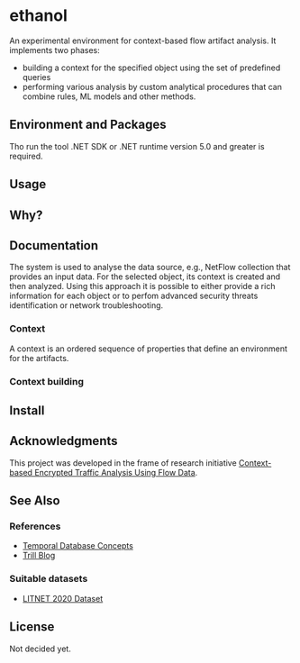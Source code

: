 # ethanol

An experimental environment for context-based flow artifact analysis. It implements two phases:

* building a context for the specified object using the set of predefined queries
* performing various analysis by custom analytical procedures that can combine rules, ML models and other methods.


## Environment and Packages 
Tho run the tool .NET SDK or .NET runtime version 5.0 and greater is required. 

## Usage

## Why?

## Documentation

The system is used to analyse the data source, e.g., NetFlow collection that provides an input data. For the selected object, its context 
is created and then analyzed. Using this approach it is possible to either provide a rich information for each object or to perfom advanced
security threats identification or network troubleshooting. 


### Context

A context is an ordered sequence of properties that define an environment for the artifacts.


### Context building


## Install

## Acknowledgments

This project was developed in the frame of research initiative [Context-based Encrypted Traffic Analysis Using Flow Data](https://www.fit.vut.cz/research/project/1445/.en).

## See Also

### References

* [Temporal Database Concepts](https://www.cs.uct.ac.za/mit_notes/database/htmls/chp18.html)
* [Trill Blog](https://cloudblogs.microsoft.com/opensource/2019/03/28/trill-101-how-to-add-temporal-queries-to-your-applications/)
### Suitable datasets

* [LITNET 2020 Dataset](https://dataset.litnet.lt/index.php)


## License

Not decided yet.
